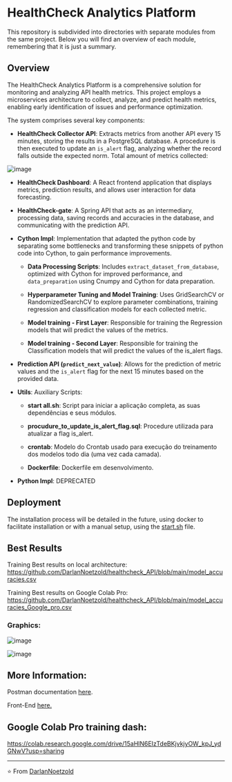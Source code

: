 # HealthCheck Analytics Platform

This repository is subdivided into directories with separate modules from the same project. Below you will find an overview of each module, remembering that it is just a summary.

## Overview

The HealthCheck Analytics Platform is a comprehensive solution for monitoring and analyzing API health metrics. This project employs a microservices architecture to collect, analyze, and predict health metrics, enabling early identification of issues and performance optimization.

The system comprises several key components:

- **HealthCheck Collector API**: Extracts metrics from another API every 15 minutes, storing the results in a PostgreSQL database. A procedure is then executed to update an `is_alert` flag, analyzing whether the record falls outside the expected norm. Total amount of metrics collected:

![image](https://github.com/DarlanNoetzold/healthcheck_API/assets/41628589/5b9219c2-91a6-45fd-975c-4ddcaf8fe44f)
  
- **HealthCheck Dashboard**: A React frontend application that displays metrics, prediction results, and allows user interaction for data forecasting.

- **HealthCheck-gate**: A Spring API that acts as an intermediary, processing data, saving records and accuracies in the database, and communicating with the prediction API.

- **Cython Impl**: Implementation that adapted the python code by separating some bottlenecks and transforming these snippets of python code into Cython, to gain performance improvements.

  - **Data Processing Scripts**: Includes `extract_dataset_from_database`, optimized with Cython for improved performance, and `data_preparation` using Cnumpy and Cython for data preparation.

  - **Hyperparameter Tuning and Model Training**: Uses GridSearchCV or RandomizedSearchCV to explore parameter combinations, training regression and classification models for each collected metric.
  
  - **Model training - First Layer**: Responsible for training the Regression models that will predict the values ​​of the metrics.
  
  - **Model training - Second Layer**: Responsible for training the Classification models that will predict the values ​​of the is_alert flags.

- **Prediction API (`predict_next_value`)**: Allows for the prediction of metric values and the `is_alert` flag for the next 15 minutes based on the provided data.

- **Utils**: Auxiliary Scripts:
  - **start all.sh**: Script para iniciar a aplicação completa, as suas dependências e seus módulos.

  - **procudure_to_update_is_alert_flag.sql**: Procedure utilizada para atualizar a flag is_alert.

  - **crontab**: Modelo do Crontab usado para execução do treinamento dos modelos todo dia (uma vez cada camada).
  
  - **Dockerfile**: Dockerfile em desenvolvimento.  

- **Python Impl**: DEPRECATED

## Deployment

The installation process will be detailed in the future, using docker to facilitate installation or with a manual setup, using the [start.sh](https://github.com/DarlanNoetzold/healthcheck_API/blob/main/start_all.sh) file.

## Best Results

Training Best results on local architecture:
https://github.com/DarlanNoetzold/healthcheck_API/blob/main/model_accuracies.csv

Training Best results on Google Colab Pro:
https://github.com/DarlanNoetzold/healthcheck_API/blob/main/model_accuracies_Google_pro.csv

### Graphics:

![image](https://github.com/DarlanNoetzold/healthcheck_API/assets/41628589/1862af51-27a4-4727-9b99-79ea45405e6d)

![image](https://github.com/DarlanNoetzold/healthcheck_API/assets/41628589/322edd39-0ac8-4f56-8c3a-4d3df14040e9)


## More Information:
Postman documentation [here](https://documenter.getpostman.com/view/16000387/2sA2xb7veq).

Front-End [here.](http://177.22.91.106:3001/)


## Google Colab Pro training dash:
https://colab.research.google.com/drive/15aHlN6EIzTdeBKjvkjyOW_kpJ_ydGNwV?usp=sharing

---
⭐️ From [DarlanNoetzold](https://github.com/DarlanNoetzold)
